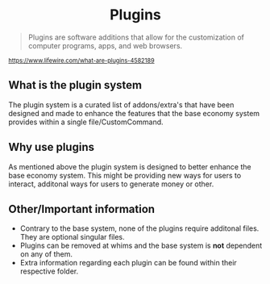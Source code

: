 <center><h1>Plugins</h1></center>

> Plugins are software additions that allow for the customization of computer programs, apps, and web browsers.

<sub>https://www.lifewire.com/what-are-plugins-4582189</sub>

## What is the plugin system
The plugin system is a curated list of addons/extra's that have been designed and made to enhance the features that the base economy system provides within a single file/CustomCommand.

## Why use plugins
As mentioned above the plugin system is designed to better enhance the base economy system. This might be providing new ways for users to interact, additonal ways for users to generate money or other.

## Other/Important information
- Contrary to the base system, none of the plugins require additonal files. They are optional singular files.
- Plugins can be removed at whims and the base system is **not** dependent on any of them.
- Extra information regarding each plugin can be found within their respective folder.